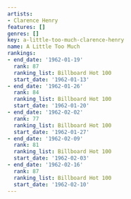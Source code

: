 ```yaml
---
artists:
- Clarence Henry
features: []
genres: []
key: a-little-too-much-clarence-henry
name: A Little Too Much
rankings:
- end_date: '1962-01-19'
  rank: 87
  ranking_list: Billboard Hot 100
  start_date: '1962-01-13'
- end_date: '1962-01-26'
  rank: 84
  ranking_list: Billboard Hot 100
  start_date: '1962-01-20'
- end_date: '1962-02-02'
  rank: 77
  ranking_list: Billboard Hot 100
  start_date: '1962-01-27'
- end_date: '1962-02-09'
  rank: 81
  ranking_list: Billboard Hot 100
  start_date: '1962-02-03'
- end_date: '1962-02-16'
  rank: 87
  ranking_list: Billboard Hot 100
  start_date: '1962-02-10'
---
```


